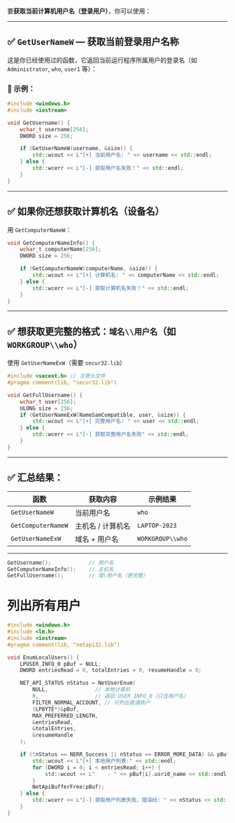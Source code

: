 要**获取当前计算机用户名（登录用户）**，你可以使用：

---

## ✅ `GetUserNameW` — 获取当前登录用户名称

这是你已经使用过的函数，它返回当前运行程序所属用户的登录名（如 `Administrator`, `who`, `user1` 等）：

### 🔧 示例：

```cpp
#include <windows.h>
#include <iostream>

void GetUsername() {
    wchar_t username[256];
    DWORD size = 256;

    if (GetUserNameW(username, &size)) {
        std::wcout << L"[+] 当前用户名: " << username << std::endl;
    } else {
        std::wcerr << L"[-] 获取用户名失败！" << std::endl;
    }
}
```

---

## ✅ 如果你还想获取计算机名（设备名）

用 `GetComputerNameW`：

```cpp
void GetComputerNameInfo() {
    wchar_t computerName[256];
    DWORD size = 256;

    if (GetComputerNameW(computerName, &size)) {
        std::wcout << L"[+] 计算机名: " << computerName << std::endl;
    } else {
        std::wcerr << L"[-] 获取计算机名失败！" << std::endl;
    }
}
```

---

## ✅ 想获取更完整的格式：`域名\\用户名`（如 `WORKGROUP\\who`）

使用 `GetUserNameExW`（需要 `secur32.lib`）

```cpp
#include <secext.h> // 注意头文件
#pragma comment(lib, "secur32.lib")

void GetFullUsername() {
    wchar_t user[256];
    ULONG size = 256;
    if (GetUserNameExW(NameSamCompatible, user, &size)) {
        std::wcout << L"[+] 完整用户名: " << user << std::endl;
    } else {
        std::wcerr << L"[-] 获取完整用户名失败" << std::endl;
    }
}
```

---

## ✅ 汇总结果：

| 函数 | 获取内容 | 示例结果 |
|------|----------|----------|
| `GetUserNameW` | 当前用户名 | `who` |
| `GetComputerNameW` | 主机名 / 计算机名 | `LAPTOP-2023` |
| `GetUserNameExW` | 域名 + 用户名 | `WORKGROUP\\who` |

---



```cpp
GetUsername();            // 用户名
GetComputerNameInfo();    // 主机名
GetFullUsername();        // 域\用户名（更完整）
```

# 列出所有用户
```cpp
#include <windows.h>
#include <lm.h>
#include <iostream>
#pragma comment(lib, "netapi32.lib")

void EnumLocalUsers() {
    LPUSER_INFO_0 pBuf = NULL;
    DWORD entriesRead = 0, totalEntries = 0, resumeHandle = 0;

    NET_API_STATUS nStatus = NetUserEnum(
        NULL,               // 本地计算机
        0,                  // 返回 USER_INFO_0（只含用户名）
        FILTER_NORMAL_ACCOUNT, // 只列出普通账户
        (LPBYTE*)&pBuf,
        MAX_PREFERRED_LENGTH,
        &entriesRead,
        &totalEntries,
        &resumeHandle
    );

    if ((nStatus == NERR_Success || nStatus == ERROR_MORE_DATA) && pBuf != NULL) {
        std::wcout << L"[+] 本地用户列表:" << std::endl;
        for (DWORD i = 0; i < entriesRead; i++) {
            std::wcout << L"    - " << pBuf[i].usri0_name << std::endl;
        }
        NetApiBufferFree(pBuf);
    } else {
        std::wcerr << L"[-] 获取用户列表失败，错误码: " << nStatus << std::endl;
    }
}

```